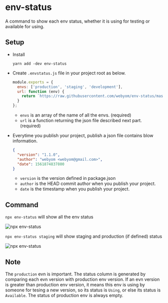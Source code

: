 # env-status
A command to show each env status, whether it is using for testing or available for using.

## Setup

- Install

  `yarn add -dev env-status`

- Create `.envstatus.js` file in your project root as below.

  ```javascript
  module.exports = {
    envs: ['production', 'staging', 'development'],
    url: function (env) {
      return `https://raw.githubusercontent.com/webyom/env-status/master/envs/${env}.json`;
    }
  };
  ```

  - `envs` is an array of the name of all the envs. (required)
  - `url` is a function returning the json file described next part. (required)

- Everytime you publish your project, publish a json file contains blow information.

  ```json
  {
    "version": "1.1.0",
    "author": "webyom <webyom@gmail.com>",
    "date": 1561874837800
  }
  ```

  - `version` is the version defined in package.json
  - `author` is the HEAD commit author when you publish your project.
  - `date` is the timestamp when you publish your project.

## Command

`npx env-status` will show all the env status

![npx env-status](https://raw.githubusercontent.com/webyom/env-status/master/img/result-1.png)

`npx env-status staging` will show staging and production (if defined) status

![npx env-status](https://raw.githubusercontent.com/webyom/env-status/master/img/result-2.png)

## Note

The `production` evn is important. The status column is generated by comparing each evn version with production env version. If an evn version is greater than production env version, it means this env is using by someone for tesing a new version, so its status is `Using`, or else its status is `Available`. The status of production env is always empty.
